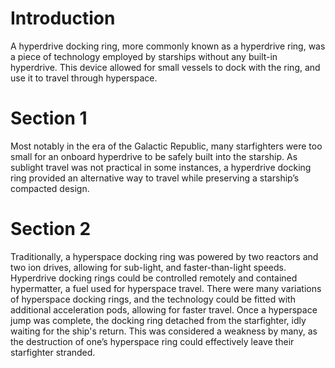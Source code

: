 # Introduction

A hyperdrive docking ring, more commonly known as a hyperdrive ring, was a piece of technology employed by starships without any built-in hyperdrive.
This device allowed for small vessels to dock with the ring, and use it to travel through hyperspace.

# Section 1

Most notably in the era of the Galactic Republic, many starfighters were too small for an onboard hyperdrive to be safely built into the starship.
As sublight travel was not practical in some instances, a hyperdrive docking ring provided an alternative way to travel while preserving a starship’s compacted design.

# Section 2

Traditionally, a hyperspace docking ring was powered by two reactors and two ion drives, allowing for sub-light, and faster-than-light speeds.
Hyperdrive docking rings could be controlled remotely and contained hypermatter, a fuel used for hyperspace travel.
There were many variations of hyperspace docking rings, and the technology could be fitted with additional acceleration pods, allowing for faster travel.
Once a hyperspace jump was complete, the docking ring detached from the starfighter, idly waiting for the ship's return.
This was considered a weakness by many, as the destruction of one’s hyperspace ring could effectively leave their starfighter stranded.
